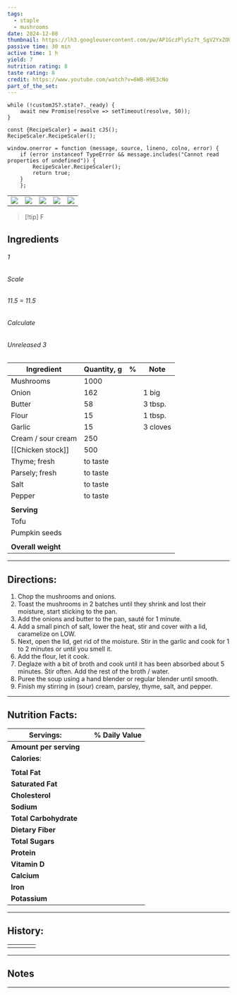 ```yaml
---
tags:
  - staple
  - mushrooms
date: 2024-12-08
thumbnail: https://lh3.googleusercontent.com/pw/AP1GczPlySz7t_SgV2YxZOU6BFOhXalIlTlWON6NQH4lnhvx-iuSTAmFOywGM4yyEHKCldIOGUutmYXtRmUXKDRlYzJ0F4TbZhRYkr5AgUClbu8U_T9w-3vZO2T92B3QeuKUHiZ-pvrah-TX1V9yWNT0xjRJ=w858-h858-s-no-gm?authuser=0
passive time: 30 min
active time: 1 h
yield: 7
nutrition rating: 8
taste rating: 8
credit: https://www.youtube.com/watch?v=6WB-H9E3cNo
part_of_the_set:
---
```

```dataviewjs
while (!customJS?.state?._ready) { 
	await new Promise(resolve => setTimeout(resolve, 50)); 
} 

const {RecipeScaler} = await cJS();
RecipeScaler.RecipeScaler();

window.onerror = function (message, source, lineno, colno, error) {
	if (error instanceof TypeError && message.includes("Cannot read properties of undefined")) {
		RecipeScaler.RecipeScaler();
		return true;
	}
    };
```

|                                                                                                                                                                                                                                      |                                                                                                                                                                                                                                      |                                                                                                                                                                                                                                      |                                                                                                                                                                                                                                      |                                                                                                                                                                                                                                     |
| ------------------------------------------------------------------------------------------------------------------------------------------------------------------------------------------------------------------------------------ | ------------------------------------------------------------------------------------------------------------------------------------------------------------------------------------------------------------------------------------ | ------------------------------------------------------------------------------------------------------------------------------------------------------------------------------------------------------------------------------------ | ------------------------------------------------------------------------------------------------------------------------------------------------------------------------------------------------------------------------------------ | ----------------------------------------------------------------------------------------------------------------------------------------------------------------------------------------------------------------------------------- |
| ![](https://lh3.googleusercontent.com/pw/AP1GczPnL3ayTaZun3oIDkXEHztqZNTafVm0_qB-4hrYFPShOb0pQVGlIfJsp7K8G2FpsBsnEX-2gWm4MB2mh0-VPe6PZqBLMWVD_gm8E3Ij2RXoV1BP6WL_CjBPLLyu-WUodeSGkZ-B1DsA3zBloAwhXTYX=w1122-h858-s-no-gm?authuser=0) | ![](https://lh3.googleusercontent.com/pw/AP1GczPFWGCeb-joBAifiv5tL3y30LV5NnKq-vtwjN5n1fAFdqXkH-WQnm70lbwycf-eij34utdulnR4oQ49HsMxhvFQotJ-GK-5GuqIsSPcMDS51JQizEBpeYjcx3LRyrODSi-rm0J6h98nYOHVXdZOoFSc=w1279-h858-s-no-gm?authuser=0) | ![](https://lh3.googleusercontent.com/pw/AP1GczMyi7DbtDkOxoAcZQDouppXHxGsnbq6dtPI7-OEjXKNNWs8zZn587JrQpA5ZH_qiIUXUAsYDoye8ryirnpPDKCSnaHZFS49pKSRmm7VzuAwmCg6BV2BaSvYIoy7Snn_ZQpKJfum6H7znpXfqd8_n7YP=w1113-h858-s-no-gm?authuser=0) | ![](https://lh3.googleusercontent.com/pw/AP1GczOwGinDv71WQ0C2vp6AqmqOjnKOooPdDdQUqJvTaPeqGz1Ui_nvOf8J5CiS2bjOJQwBlHlhSL2u6bkCRC2iteV69b3pkrHYSp2gfKSIt0FWQab1oHUWPHvwl5pLofhTXrYzo738yVWMY1Crpic_Aoq-=w1145-h858-s-no-gm?authuser=0) | ![](https://lh3.googleusercontent.com/pw/AP1GczPlySz7t_SgV2YxZOU6BFOhXalIlTlWON6NQH4lnhvx-iuSTAmFOywGM4yyEHKCldIOGUutmYXtRmUXKDRlYzJ0F4TbZhRYkr5AgUClbu8U_T9w-3vZO2T92B3QeuKUHiZ-pvrah-TX1V9yWNT0xjRJ=w858-h858-s-no-gm?authuser=0) |

> [!tip] F
## Ingredients

###### 1
###### Scale
###### 11.5 = 11.5
###### Calculate
###### Unreleased 3

| Ingredient         | Quantity, g | %   | Note     |
| ------------------ | ----------- | --- | -------- |
| Mushrooms          | 1000        |     |          |
| Onion              | 162         |     | 1 big    |
| Butter             | 58          |     | 3 tbsp.  |
| Flour              | 15          |     | 1 tbsp.  |
| Garlic             | 15          |     | 3 cloves |
| Cream / sour cream | 250         |     |          |
| [[Chicken stock]]  | 500         |     |          |
| Thyme; fresh       | to taste    |     |          |
| Parsely; fresh     | to taste    |     |          |
| Salt               | to taste    |     |          |
| Pepper             | to taste    |     |          |
|                    |             |     |          |
| **Serving**        |             |     |          |
| Tofu               |             |     |          |
| Pumpkin seeds      |             |     |          |
|                    |             |     |          |
| **Overall weight** |             |     |          |




---
## Directions:

1. Chop the mushrooms and onions.
2. Toast the mushrooms in 2 batches until they shrink and lost their moisture, start sticking to the pan. 
3. Add the onions and butter to the pan, sauté for 1 minute. 
4. Add a small pinch of salt, lower the heat, stir and cover with a lid, caramelize on LOW.
5. Next, open the lid, get rid of the moisture. Stir in the garlic and cook for 1 to 2 minutes or until you smell it. 
6. Add the flour, let it cook.
7. Deglaze with a bit of broth and cook until it has been absorbed about 5 minutes. Stir often. Add the rest of the broth / water. 
8. Puree the soup using a hand blender or regular blender until smooth. 
9. Finish my stirring in (sour) cream, parsley, thyme, salt, and pepper.

---
## Nutrition Facts:

| **Servings:**          |       | % Daily Value |
| ---------------------- | ----- | ------------- |
| **Amount per serving** |       |               |
| **Calories**:          |       |               |
|                        |       |               |
| **Total Fat**          |       |               |
| **Saturated Fat**      |       |               |
| **Cholesterol**        |       |               |
| **Sodium**             |       |               |
| **Total Carbohydrate** |       |               |
| **Dietary Fiber**      |       |               |
| **Total Sugars**       |       |               |
| **Protein**            |       |               |
| **Vitamin D**          |       |               |
| **Calcium**            |       |               |
| **Iron**               |       |               |
| **Potassium**          |       |               |

---
## History:

|     |                   |                   |                   |
| --- | ----------------- | ----------------- | ----------------- |
|     |                   |                   |                   |


---
## Notes


>

---



